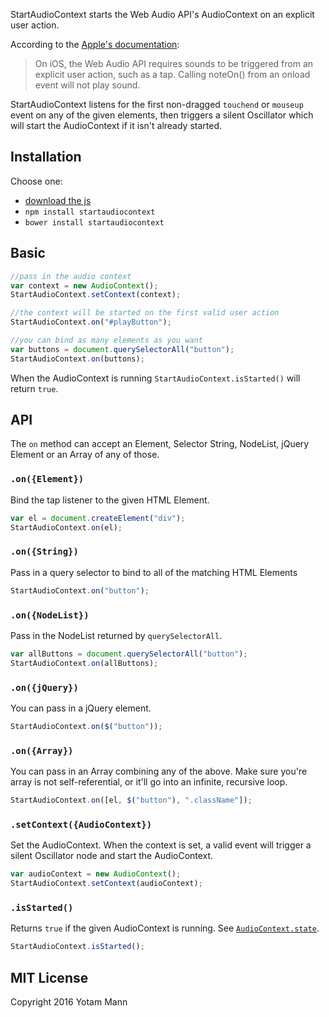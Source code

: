 StartAudioContext starts the Web Audio API's AudioContext on an explicit user action. 

According to the [Apple's documentation](https://developer.apple.com/library/safari/documentation/AudioVideo/Conceptual/Using_HTML5_Audio_Video/PlayingandSynthesizingSounds/PlayingandSynthesizingSounds.html): 
> On iOS, the Web Audio API requires sounds to be triggered from an explicit user action, such as a tap. Calling noteOn() from an onload event will not play sound.

StartAudioContext listens for the first non-dragged `touchend` or `mouseup` event on any of the given elements, then triggers a silent Oscillator which will start the AudioContext if it isn't already started.

## Installation

Choose one:

* [download the js](https://raw.githubusercontent.com/tambien/StartAudioContext/master/StartAudioContext.js)
* `npm install startaudiocontext`
* `bower install startaudiocontext`

## Basic

```javascript
//pass in the audio context
var context = new AudioContext();
StartAudioContext.setContext(context);

//the context will be started on the first valid user action
StartAudioContext.on("#playButton");

//you can bind as many elements as you want
var buttons = document.querySelectorAll("button");
StartAudioContext.on(buttons);
```

When the AudioContext is running `StartAudioContext.isStarted()` will return `true`.

## API

The `on` method can accept an Element, Selector String, NodeList, jQuery Element or an Array of any of those.

### `.on({Element})`

Bind the tap listener to the given HTML Element. 

```javascript
var el = document.createElement("div");
StartAudioContext.on(el);
```
### `.on({String})`

Pass in a query selector to bind to all of the matching HTML Elements

```javascript
StartAudioContext.on("button");
```

### `.on({NodeList})`

Pass in the NodeList returned by `querySelectorAll`. 

```javascript
var allButtons = document.querySelectorAll("button");
StartAudioContext.on(allButtons);
```

### `.on({jQuery})`

You can pass in a jQuery element. 

```javascript
StartAudioContext.on($("button"));
```

### `.on({Array})`

You can pass in an Array combining any of the above. Make sure you're array is not self-referential, or it'll go into an infinite, recursive loop. 

```javascript
StartAudioContext.on([el, $("button"), ".className"]);
```

### `.setContext({AudioContext})`

Set the AudioContext. When the context is set, a valid event will trigger a silent Oscillator node and start the AudioContext. 

```javascript
var audioContext = new AudioContext();
StartAudioContext.setContext(audioContext);
```

### `.isStarted()`

Returns `true` if the given AudioContext is running. See [`AudioContext.state`](https://developer.mozilla.org/en-US/docs/Web/API/AudioContext/state).

```javascript
StartAudioContext.isStarted();
```

## MIT License

Copyright 2016 Yotam Mann